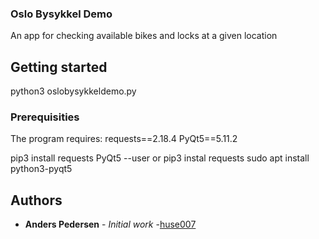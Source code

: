 ### Oslo Bysykkel Demo
An app for checking available bikes and locks at a given location

## Getting started
python3 oslobysykkeldemo.py

### Prerequisities
The program requires:
requests==2.18.4
PyQt5==5.11.2

pip3 install requests PyQt5 --user
or
pip3 instal requests
sudo apt install python3-pyqt5

## Authors
* **Anders Pedersen** - *Initial work* -[huse007](https://github.com/huse007)